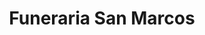 ---
title: "Funeraria San Marcos"
url: /cuenca/funeraria-san-marcos/
shop: directores de funerarias
---